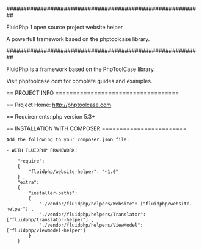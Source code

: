 ##########################################################

FluidPhp 1 open source project website helper

A powerfull framework based on the phptoolcase library.

##########################################################

FluidPhp is a framework based on the PhpToolCase library.

Visit phptoolcase.com for complete guides and examples.

== PROJECT INFO ===================================

== Project Home: http://phptoolcase.com

== Requirements: php version 5.3+

== INSTALLATION WITH COMPOSER ========================
	
	Add the following to your composer.json file:
	
	- WITH FLUIDPHP FRAMEWORK:

		"require": 
		{
			"fluidphp/website-helper": "~1.0"
		} ,
		"extra": 
		{
			"installer-paths": 
			{
				"./vendor/fluidphp/helpers/Website": ["fluidphp/website-helper"] ,
				"./vendor/fluidphp/helpers/Translator": ["fluidphp/translator-helper"] ,
				"./vendor/fluidphp/helpers/ViewModel": ["fluidphp/viewmodel-helper"]
			}
		}